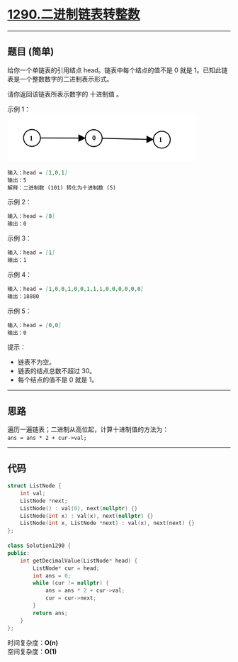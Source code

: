 # [1290.二进制链表转整数](https://leetcode.cn/problems/convert-binary-number-in-a-linked-list-to-integer/description/)

---

## 题目 (简单)

给你一个单链表的引用结点 head。链表中每个结点的值不是 0 就是 1。已知此链表是一个整数数字的二进制表示形式。  

请你返回该链表所表示数字的 十进制值 。  

示例 1：  
![Alt text](https://github.com/yang-yang-o-o/CodingNotes/blob/main/Coding/asset/1290_1.png)  

```markdown
输入：head = [1,0,1]
输出：5
解释：二进制数 (101) 转化为十进制数 (5)
```

示例 2：  

```markdown
输入：head = [0]
输出：0
```

示例 3：  

```markdown
输入：head = [1]
输出：1
```

示例 4：  

```markdown
输入：head = [1,0,0,1,0,0,1,1,1,0,0,0,0,0,0]
输出：18880
```

示例 5：  

```markdown
输入：head = [0,0]
输出：0
```

提示：  

- 链表不为空。
- 链表的结点总数不超过 30。
- 每个结点的值不是 0 就是 1。

---

## 思路

遍历一遍链表；二进制从高位起，计算十进制值的方法为：  
`ans = ans * 2 + cur->val;`

---

## 代码

```C++
struct ListNode {
    int val;
    ListNode *next;
    ListNode() : val(0), next(nullptr) {}
    ListNode(int x) : val(x), next(nullptr) {}
    ListNode(int x, ListNode *next) : val(x), next(next) {}
};

class Solution1290 {
public:
    int getDecimalValue(ListNode* head) {
        ListNode* cur = head;
        int ans = 0;
        while (cur != nullptr) {
            ans = ans * 2 + cur->val;
            cur = cur->next;
        }
        return ans;
    }
};
```

时间复杂度：**O(n)**  
空间复杂度：**O(1)**
